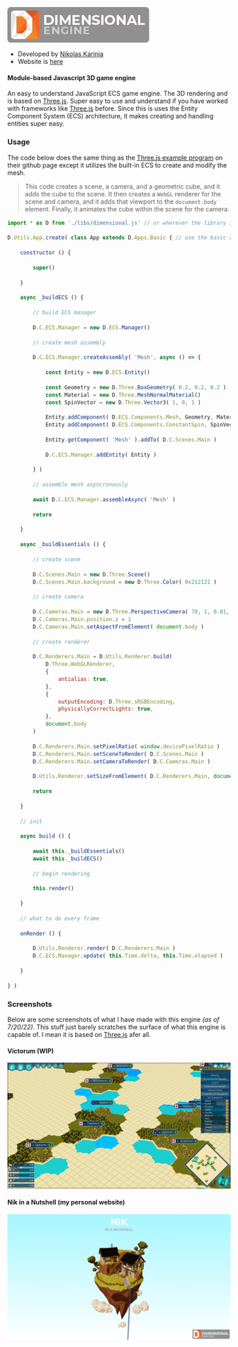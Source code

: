 ![One of the logos](https://github.com/lotech-studios/dimensional.js/blob/main/res/images/logos/dimensional-full-80.png?raw=true)

* Developed by [Nikolas Karinja](http://nikolaskarinja.com)
* Website is [here](http://dimensional.nikolaskarinja.com)

#### Module-based Javascript 3D game engine

An easy to understand JavaScript ECS game engine. The 3D rendering and is based on [Three.js](https://github.com/mrdoob/three.js). Super easy to use and understand if you have worked with frameworks like [Three.js](https://github.com/mrdoob/three.js) before. Since this is uses the Entity Component System (ECS) architecture, it makes creating and handling entities super easy.

### Usage
The code below does the same thing as the [Three.js example program](https://github.com/mrdoob/three.js#usage) on their github page except it utilizes the built-in ECS to create and modify the mesh.

> This code creates a scene, a camera, and a geometric cube, and it adds the cube to the scene. It then creates a `WebGL` renderer for the scene and camera, and it adds that viewport to the `document.body` element. Finally, it animates the cube within the scene for the camera.

```javascript
import * as D from './libs/dimensional.js' // or wherever the library is located

D.Utils.App.create( class App extends D.Apps.Basic { // use the basic app class

    constructor () {

        super()

    }

    async _buildECS () {
    
        // build ECS manager

        D.C.ECS.Manager = new D.ECS.Manager()
        
        // create mesh assembly

        D.C.ECS.Manager.createAssembly( 'Mesh', async () => {

            const Entity = new D.ECS.Entity()

            const Geometry = new D.Three.BoxGeometry( 0.2, 0.2, 0.2 )
            const Material = new D.Three.MeshNormalMaterial()
            const SpinVector = new D.Three.Vector3( 1, 0, 1 )

            Entity.addComponent( D.ECS.Components.Mesh, Geometry, Material )
            Entity.addComponent( D.ECS.Components.ConstantSpin, SpinVector )

            Entity.getComponent( 'Mesh' ).addTo( D.C.Scenes.Main )

            D.C.ECS.Manager.addEntity( Entity )

        } )
        
        // assemble mesh asyncronously

        await D.C.ECS.Manager.assembleAsync( 'Mesh' )

        return

    }

    async _buildEssentials () {

        // create scene

        D.C.Scenes.Main = new D.Three.Scene()
        D.C.Scenes.Main.background = new D.Three.Color( 0x212121 )

        // create camera

        D.C.Cameras.Main = new D.Three.PerspectiveCamera( 70, 1, 0.01, 2000 )
        D.C.Cameras.Main.position.z = 1
        D.C.Cameras.Main.setAspectFromElement( document.body )

        // create renderer

        D.C.Renderers.Main = D.Utils.Renderer.build(
            D.Three.WebGLRenderer,
            {
                antialias: true,
            },
            {
                outputEncoding: D.Three.sRGBEncoding,
                physicallyCorrectLights: true,
            },
            document.body
        )

        D.C.Renderers.Main.setPixelRatio( window.devicePixelRatio )
        D.C.Renderers.Main.setSceneToRender( D.C.Scenes.Main )
        D.C.Renderers.Main.setCameraToRender( D.C.Cameras.Main )

        D.Utils.Renderer.setSizeFromElement( D.C.Renderers.Main, document.body )

        return

    }
    
    // init

    async build () {

        await this._buildEssentials()
        await this._buildECS()
        
        // begin rendering

        this.render()

    }
    
    // what to do every frame

    onRender () {

        D.Utils.Renderer.render( D.C.Renderers.Main )
        D.C.ECS.Manager.update( this.Time.delta, this.Time.elapsed )

    }

} )
```

### Screenshots
Below are some screenshots of what I have made with this engine _(as of 7/20/22)_. This stuff just barely scratches the surface of what this engine is capable of. I mean it is based on [Three.js](https://github.com/mrdoob/three.js) afer all.

#### Victorum (WIP)
![Victorum](https://github.com/lotech-studios/dimensional.js/blob/main/res/images/screenshots/victorum.png?raw=true)
#### Nik in a Nutshell (my personal website)
![Nik in a Nutshell](https://github.com/lotech-studios/dimensional.js/blob/main/res/images/screenshots/nik-in-a-nutshell.png?raw=true)

